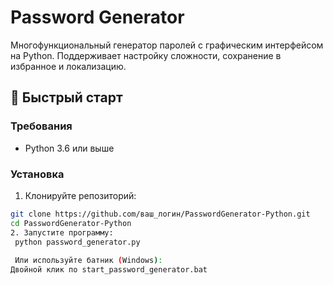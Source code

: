 # Password Generator

Многофункциональный генератор паролей с графическим интерфейсом на Python. Поддерживает настройку сложности, сохранение в избранное и локализацию.

## 🚀 Быстрый старт

### Требования
- Python 3.6 или выше

### Установка

1. Клонируйте репозиторий:
```bash
git clone https://github.com/ваш_логин/PasswordGenerator-Python.git
cd PasswordGenerator-Python
2. Запустите программу:
 python password_generator.py
 
 Или используйте батник (Windows):
Двойной клик по start_password_generator.bat



